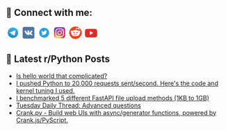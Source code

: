 ## 🔎 Connect with me:
[<img src="https://github.com/bullbesh/bullbesh/blob/main/images/Telegram.png" width="32" height="32" />](https://t.me/bullbesh)
[<img src="https://github.com/bullbesh/bullbesh/blob/main/images/VK.png" width="32" height="32" />](https://vk.com/bullbesh)
[<img src="https://github.com/bullbesh/bullbesh/blob/main/images/Twitter.png" width="32" height="32" />](https://twitter.com/bullbesh1)
[<img src="https://github.com/bullbesh/bullbesh/blob/main/images/Instagram.png" width="32" height="32" />](https://www.instagram.com/bullbesh)
[<img src="https://github.com/bullbesh/bullbesh/blob/main/images/Reddit.png" width="32" height="32" />](https://www.reddit.com/user/bullbesh)
[<img src="https://github.com/bullbesh/bullbesh/blob/main/images/YouTube.png" width="32" height="32" />](https://www.youtube.com/channel/UCtfjRs6uzgq5mfm8S06WTcg)

## 📕 Latest r/Python Posts
<!-- BLOG-POST-LIST:START -->
- [Is hello world that complicated?](https://www.reddit.com/r/Python/comments/1o0cyz4/is_hello_world_that_complicated/)
- [I pushed Python to 20,000 requests sent/second. Here&#39;s the code and kernel tuning I used.](https://www.reddit.com/r/Python/comments/1o085tj/i_pushed_python_to_20000_requests_sentsecond/)
- [I benchmarked 5 different FastAPI file upload methods &lpar;1KB to 1GB&rpar;](https://www.reddit.com/r/Python/comments/1o04g6v/i_benchmarked_5_different_fastapi_file_upload/)
- [Tuesday Daily Thread: Advanced questions](https://www.reddit.com/r/Python/comments/1nzznk3/tuesday_daily_thread_advanced_questions/)
- [Crank.py - Build web UIs with async/generator functions, powered by Crank.js/PyScript.](https://www.reddit.com/r/Python/comments/1nzr2bv/crankpy_build_web_uis_with_asyncgenerator/)
<!-- BLOG-POST-LIST:END -->
